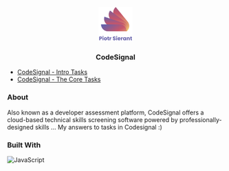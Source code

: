 <div align="center">
<img src="https://github.com/PiotrSierant/portfolioWeb/blob/master/public/images/logo_darkblue.svg" alt="Logo" width="80" height="80">

<h3 align="center">CodeSignal</h3>
</div>


* <a href="https://github.com/PiotrSierant/HTML-CSS-JS/blob/main/CodeSignal/js/intro/">CodeSignal - Intro Tasks</a>
* <a href="https://github.com/PiotrSierant/HTML-CSS-JS/blob/main/CodeSignal/js/thecore/">CodeSignal - The Core Tasks</a>

### About

Also known as a developer assessment platform, CodeSignal offers a cloud-based technical skills screening software powered by professionally-designed skills ... My answers to tasks in Codesignal :) 

### Built With

![JavaScript](https://img.shields.io/badge/javascript-%23323330.svg?style=for-the-badge&logo=javascript&logoColor=%23F7DF1E)
